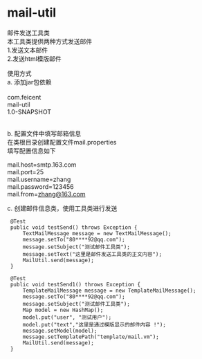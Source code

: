 # mail-util
邮件发送工具类<br/>
本工具类提供两种方式发送邮件<br/>
1.发送文本邮件<br/>
2.发送html模版邮件<br/>

使用方式<br/>
a. 添加jar包依赖<br/>
     <dependency><br/>
         <groupId>com.feicent</groupId><br/>
         <artifactId>mail-util</artifactId><br/>
         <version>1.0-SNAPSHOT</version><br/>
     </dependency><br/>
     
b. 配置文件中填写邮箱信息<br/>
在类根目录创建配置文件mail.properties<br/>
填写配置信息如下<br/>

mail.host=smtp.163.com<br/>
mail.port=25<br/>
mail.username=zhang<br/>
mail.password=123456<br/>
mail.from=zhang@163.com<br/>

c. 创建邮件信息类，使用工具类进行发送

     @Test
     public void testSend() throws Exception {
         TextMailMessage message = new TextMailMessage();
         message.setTo("80****92@qq.com");
         message.setSubject("测试邮件工具类");
         message.setText("这里是邮件发送工具类的正文内容");
         MailUtil.send(message);
     }

     @Test
     public void testSend1() throws Exception {
         TemplateMailMessage message = new TemplateMailMessage();
         message.setTo("80****92@qq.com");
         message.setSubject("测试邮件工具类");
         Map model = new HashMap();
         model.put("user", "测试用户");
         model.put("text","这里是通过模版显示的邮件内容 !");
         message.setModel(model);
         message.setTemplatePath("template/mail.vm");
         MailUtil.send(message);
     }
